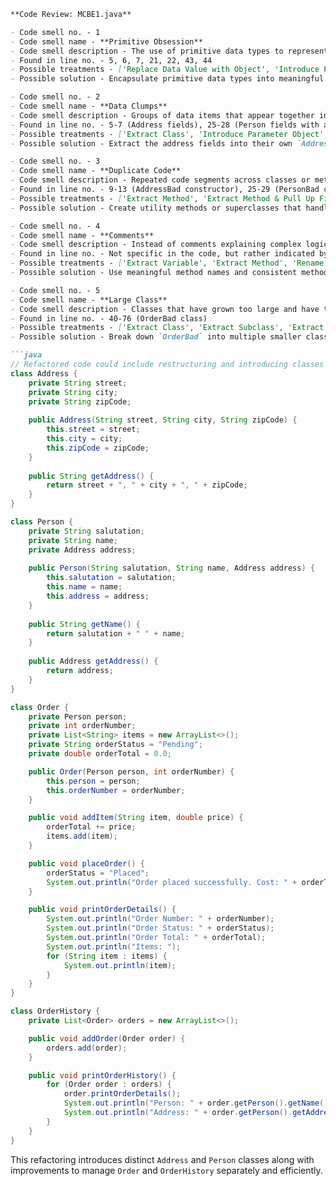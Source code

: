 ```markdown
**Code Review: MCBE1.java**

- Code smell no. - 1
- Code smell name - **Primitive Obsession**
- Code smell description - The use of primitive data types to represent domain ideas such as address without encapsulating them in a meaningful abstraction.
- Found in line no. - 5, 6, 7, 21, 22, 43, 44
- Possible treatments - ['Replace Data Value with Object', 'Introduce Parameter Object or Preserve Whole Object', 'Replace Type Code with Class, Replace Type Code with Subclasses or Replace Type Code with State/Strategy', 'Replace Array with Object']
- Possible solution - Encapsulate primitive data types into meaningful classes or objects, such as creating a `Salutation` class instead of using a plain `String` for the salutation, or replacing the list of items with an `OrderItems` class.

- Code smell no. - 2
- Code smell name - **Data Clumps**
- Code smell description - Groups of data items that appear together in multiple places in the codebase and should probably be extracted into their own class or collection for better organization and maintenance.
- Found in line no. - 5-7 (Address fields), 25-28 (Person fields with address)
- Possible treatments - ['Extract Class', 'Introduce Parameter Object', 'Preserve Whole Object']
- Possible solution - Extract the address fields into their own `Address` class encapsulating street, city, and zip code, and refactor the `PersonBad` constructor to accept an `Address` object instead of separate fields for street, city, and zip code.

- Code smell no. - 3
- Code smell name - **Duplicate Code**
- Code smell description - Repeated code segments across classes or methods, leading to increased maintenance effort and risk of inconsistencies. For instance, the code pattern representing a person and an address.
- Found in line no. - 9-13 (AddressBad constructor), 25-29 (PersonBad constructor)
- Possible treatments - ['Extract Method', 'Extract Method & Pull Up Field', 'Pull Up Constructor Body', 'Form Template Method', 'Substitute Algorithm', 'Extract Superclass', 'Extract ClassConsolidate Conditional Expression and use Extract Method', 'Consolidate Duplicate Conditional Fragments']
- Possible solution - Create utility methods or superclasses that handle repeated instantiation logic, reducing scattered responsibility and focusing on constructor uniqueness.

- Code smell no. - 4
- Code smell name - **Comments**
- Code smell description - Instead of comments explaining complex logic, refactor the code to improve readability and self-documentation.
- Found in line no. - Not specific in the code, but rather indicated by the indentation level and method purpose, notably in the `printOrderDetails` and `printOrderHistory` methods.
- Possible treatments - ['Extract Variable', 'Extract Method', 'Rename Method', 'Introduce Assertion']
- Possible solution - Use meaningful method names and consistent method decomposition to ensure that code segments are self-explanatory and reduce the need for verbose comments.

- Code smell no. - 5
- Code smell name - **Large Class**
- Code smell description - Classes that have grown too large and have too many responsibilities, violating the Single Responsibility Principle and making it hard to maintain.
- Found in line no. - 40-76 (OrderBad class)
- Possible treatments - ['Extract Class', 'Extract Subclass', 'Extract Interface', 'Duplicate Observed Data']
- Possible solution - Break down `OrderBad` into multiple smaller classes, such as separating order handling and item management, potentially introducing additional objects to represent complex constructs within the order.

```java
// Refactored code could include restructuring and introducing classes for repeated patterns such as Address, Salutation, OrderItems
class Address {
    private String street;
    private String city;
    private String zipCode;
    
    public Address(String street, String city, String zipCode) {
        this.street = street;
        this.city = city;
        this.zipCode = zipCode;
    }
    
    public String getAddress() {
        return street + ", " + city + ", " + zipCode;
    }
}

class Person {
    private String salutation;
    private String name;
    private Address address;
    
    public Person(String salutation, String name, Address address) {
        this.salutation = salutation;
        this.name = name;
        this.address = address;
    }
    
    public String getName() {
        return salutation + " " + name;
    }
    
    public Address getAddress() {
        return address;
    }
}

class Order {
    private Person person;
    private int orderNumber;
    private List<String> items = new ArrayList<>();
    private String orderStatus = "Pending";
    private double orderTotal = 0.0;

    public Order(Person person, int orderNumber) {
        this.person = person;
        this.orderNumber = orderNumber;
    }

    public void addItem(String item, double price) {
        orderTotal += price;
        items.add(item);
    }

    public void placeOrder() {
        orderStatus = "Placed";
        System.out.println("Order placed successfully. Cost: " + orderTotal);
    }

    public void printOrderDetails() {
        System.out.println("Order Number: " + orderNumber);
        System.out.println("Order Status: " + orderStatus);
        System.out.println("Order Total: " + orderTotal);
        System.out.println("Items: ");
        for (String item : items) {
            System.out.println(item);
        }
    }
}

class OrderHistory {
    private List<Order> orders = new ArrayList<>();

    public void addOrder(Order order) {
        orders.add(order);
    }

    public void printOrderHistory() {
        for (Order order : orders) {
            order.printOrderDetails();
            System.out.println("Person: " + order.getPerson().getName());
            System.out.println("Address: " + order.getPerson().getAddress().getAddress());
        }
    }
}
```
This refactoring introduces distinct `Address` and `Person` classes along with improvements to manage `Order` and `OrderHistory` separately and efficiently.
```